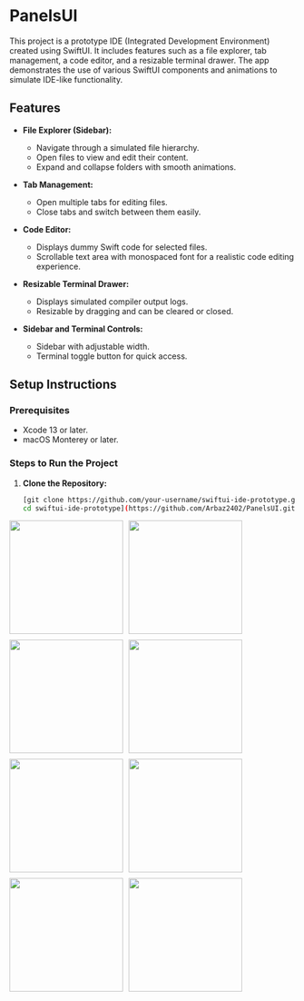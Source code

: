 
# PanelsUI

This project is a prototype IDE (Integrated Development Environment) created using SwiftUI. It includes features such as a file explorer, tab management, a code editor, and a resizable terminal drawer. The app demonstrates the use of various SwiftUI components and animations to simulate IDE-like functionality.

## Features

- **File Explorer (Sidebar):**
  - Navigate through a simulated file hierarchy.
  - Open files to view and edit their content.
  - Expand and collapse folders with smooth animations.

- **Tab Management:**
  - Open multiple tabs for editing files.
  - Close tabs and switch between them easily.

- **Code Editor:**
  - Displays dummy Swift code for selected files.
  - Scrollable text area with monospaced font for a realistic code editing experience.

- **Resizable Terminal Drawer:**
  - Displays simulated compiler output logs.
  - Resizable by dragging and can be cleared or closed.

- **Sidebar and Terminal Controls:**
  - Sidebar with adjustable width.
  - Terminal toggle button for quick access.

## Setup Instructions

### Prerequisites

- Xcode 13 or later.
- macOS Monterey or later.

### Steps to Run the Project

1. **Clone the Repository:**
   ```bash
   [git clone https://github.com/your-username/swiftui-ide-prototype.git
   cd swiftui-ide-prototype](https://github.com/Arbaz2402/PanelsUI.git)

<div style="display: flex; gap: 10px; flex-wrap: wrap;">

  <img src="https://github.com/user-attachments/assets/6b7b2d7e-b996-4c68-b8ce-f30aedd8a8ff" width="200" />
  <img src="https://github.com/user-attachments/assets/3fcf4428-d3c9-4f8c-8234-a42eb1116433" width="200" />
  <img src="https://github.com/user-attachments/assets/607141b5-33a9-4d61-8899-010dc1bcac65" width="200" />
  <img src="https://github.com/user-attachments/assets/2e3057b6-7dd6-4b94-a3d8-3a55d725d541" width="200" />
  <img src="https://github.com/user-attachments/assets/e8ecbac6-9c56-4105-801c-8cda0fe77295" width="200" />
  <img src="https://github.com/user-attachments/assets/354d67c2-b607-417c-b879-ad92470ea4d3" width="200" />
  <img src="https://github.com/user-attachments/assets/ea5f0527-57d0-42ee-a31b-d0c4f531f8e4" width="200" />
  <img src="https://github.com/user-attachments/assets/ab03c13e-7e09-42df-a6b3-9490016ec31c" width="200" />

</div>

